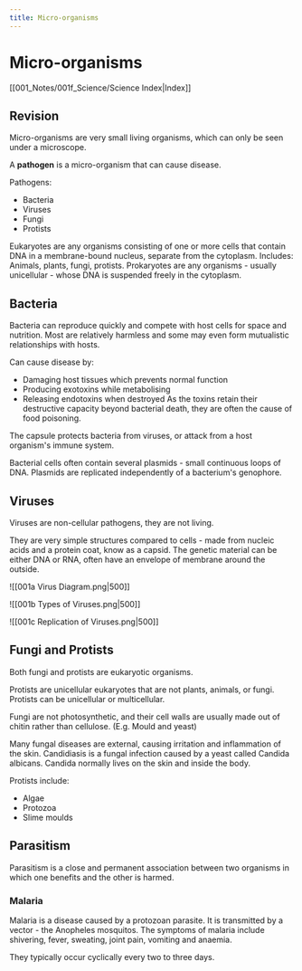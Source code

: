 ```yaml
---
title: Micro-organisms
---
```

# Micro-organisms
[[001_Notes/001f_Science/Science Index|Index]]


## Revision

Micro-organisms are very small living organisms, which can only be seen under a microscope.

A **pathogen** is a micro-organism that can cause disease.

Pathogens:
- Bacteria
- Viruses
- Fungi
- Protists

Eukaryotes are any organisms consisting of one or more cells that contain DNA in a membrane-bound nucleus, separate from the cytoplasm. Includes: Animals, plants, fungi, protists.
Prokaryotes are any organisms - usually unicellular - whose DNA is suspended freely in the cytoplasm.

## Bacteria

Bacteria can reproduce quickly and compete with host cells for space and nutrition.
Most are relatively harmless and some may even form mutualistic relationships with hosts.

Can cause disease by:
- Damaging host tissues which prevents normal function
- Producing exotoxins while metabolising
- Releasing endotoxins when destroyed
As the toxins retain their destructive capacity beyond bacterial death, they are often the cause of food poisoning.

The capsule protects bacteria from viruses, or attack from a host organism's immune system.

Bacterial cells often contain several plasmids - small continuous loops of DNA.
Plasmids are replicated independently of a bacterium's genophore.


## Viruses
Viruses are non-cellular pathogens, they are not living.

They are very simple structures compared to cells - made from nucleic acids and a protein coat, know as a capsid.
The genetic material can be either DNA or RNA, often have an envelope of membrane around the outside.

![[001a Virus Diagram.png|500]]

![[001b Types of Viruses.png|500]]

![[001c Replication of Viruses.png|500]]





## Fungi and Protists

Both fungi and protists are eukaryotic organisms.

Protists are unicellular eukaryotes that are not plants, animals, or fungi.
Protists can be unicellular or multicellular.

Fungi are not photosynthetic, and their cell walls are usually made out of chitin rather than cellulose. (E.g. Mould and yeast)

Many fungal diseases are external, causing irritation and inflammation of the skin.
Candidiasis is a fungal infection caused by a yeast called Candida albicans. Candida normally lives on the skin and inside the body.


Protists include:
- Algae
- Protozoa
- Slime moulds


## Parasitism
Parasitism is a close and permanent association between two organisms in which one benefits and the other is harmed.

### Malaria
Malaria is a disease caused by a protozoan parasite. It is transmitted by a vector - the Anopheles mosquitos.
The symptoms of malaria include shivering, fever, sweating, joint pain, vomiting and anaemia.

They typically occur cyclically every two to three days.






